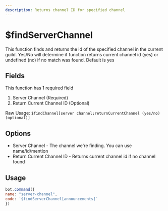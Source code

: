 ```yaml
---
description: Returns channel ID for specified channel
---
```


# $findServerChannel

This function finds and returns the id of the specified channel in the current guild. Yes/No will determine if function returns current channel id \(yes\) or undefined \(no\) if no match was found. Default is yes

## Fields

This function has 1 required field

1. Server Channel \(Required\)
2. Return Current Channel ID \(Optional\)

Raw Usage: `$findChannel[server channel;returnCurrentChannel (yes/no) (optional)]`

## Options

* Server Channel - The channel we're finding. You can use name/id/mention
* Return Current Channel ID - Returns current channel id if no channel found

## Usage

```javascript
bot.command({
name: "server-channel",
code: `$findServerChannel[announcements]`
})
```

